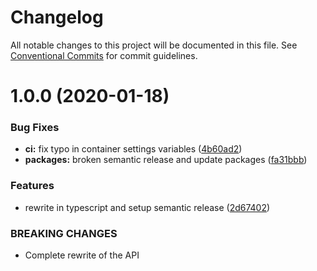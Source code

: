 # Changelog

All notable changes to this project will be documented in this file. See
[Conventional Commits](https://conventionalcommits.org) for commit guidelines.

# 1.0.0 (2020-01-18)


### Bug Fixes

* **ci:** fix typo in container settings variables ([4b60ad2](https://github.com/ovidb/redux-dryer/commit/4b60ad2e7d98b9eab96cebd112312e78df198472))
* **packages:** broken semantic release and update packages ([fa31bbb](https://github.com/ovidb/redux-dryer/commit/fa31bbb3ee74a04821e445772e92176cdb830b99))


### Features

* rewrite in typescript and setup semantic release ([2d67402](https://github.com/ovidb/redux-dryer/commit/2d674029f8894a5956e73c266fcbb24349ece45c))


### BREAKING CHANGES

* Complete rewrite of the API

